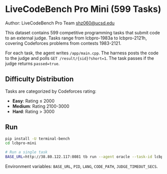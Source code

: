 # LiveCodeBench Pro Mini (599 Tasks)

Author: LiveCodeBench Pro Team <shz060@ucsd.edu>

This dataset contains 599 competitive programming tasks that submit code to an external judge. Tasks range from lcbpro-1983a to lcbpro-2121h, covering Codeforces problems from contests 1983-2121.

For each task, the agent writes `/app/main.cpp`. The harness posts the code to the judge and polls `GET /result/{sid}?short=1`. The task passes if the judge returns `passed=true`.

## Difficulty Distribution

Tasks are categorized by Codeforces rating:
- **Easy**: Rating ≤ 2000
- **Medium**: Rating 2100-3000
- **Hard**: Rating > 3000

## Run
```bash
pip install -U terminal-bench
cd lcbpro-mini

# Run a single task
BASE_URL=http://38.80.122.117:8081 tb run --agent oracle --task-id lcbpro-2026a --livestream
```

Environment variables: `BASE_URL`, `PID`, `LANG`, `CODE_PATH`, `JUDGE_TIMEOUT_SECS`.
